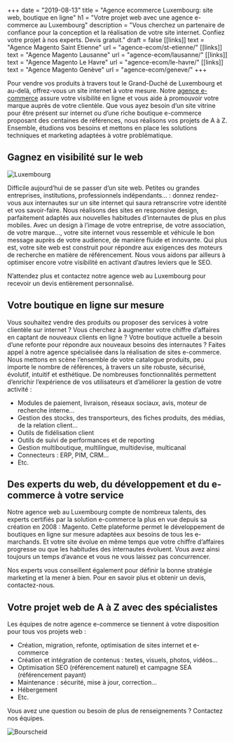 +++
date = "2019-08-13"
title = "Agence ecommerce Luxembourg: site web, boutique en ligne"
h1 = "Votre projet web avec une agence e-commerce au Luxembourg"
description = "Vous cherchez un partenaire de confiance pour la conception et la réalisation de votre site internet. Confiez votre projet à nos experts. Devis gratuit."
draft = false
[[links]]
    text = "Agence Magento Saint Etienne"
    url = "agence-ecom/st-etienne/"
[[links]]
    text = "Agence Magento Lausanne"
    url = "agence-ecom/lausanne/"
[[links]]
    text = "Agence Magento Le Havre"
    url = "agence-ecom/le-havre/"
[[links]]
    text = "Agence Magento Genève"
    url = "agence-ecom/geneve/"
+++

Pour vendre vos produits à travers tout le Grand-Duché de Luxembourg et au-delà, offrez-vous un site internet à votre mesure. Notre [agence e-commerce](/agence-ecom/) assure votre visibilité en ligne et vous aide à promouvoir votre marque auprès de votre clientèle. Que vous ayez besoin d’un site vitrine pour être présent sur internet ou d’une riche boutique e-commerce proposant des centaines de références, nous réalisons vos projets de A à Z. Ensemble, étudions vos besoins et mettons en place les solutions techniques et marketing adaptées à votre problématique.

## Gagnez en visibilité sur le web

<img class="animate zoomIn margin-auto" src="/images/ville/luxembourg.png" alt="Luxembourg" />

Difficile aujourd’hui de se passer d’un site web. Petites ou grandes entreprises, institutions, professionnels indépendants… : donnez rendez-vous aux internautes sur un site internet qui saura retranscrire votre identité et vos savoir-faire. Nous réalisons des sites en responsive design, parfaitement adaptés aux nouvelles habitudes d’internautes de plus en plus mobiles. Avec un design à l’image de votre entreprise, de votre association, de votre marque…, votre site internet vous ressemble et véhicule le bon message auprès de votre audience, de manière fluide et innovante. Qui plus est, votre site web est construit pour répondre aux exigences des moteurs de recherche en matière de référencement. Nous vous aidons par ailleurs à optimiser encore votre visibilité en activant d’autres leviers que le SEO.

N’attendez plus et contactez notre agence web au Luxembourg pour recevoir un devis entièrement personnalisé.

## Votre boutique en ligne sur mesure

Vous souhaitez vendre des produits ou proposer des services à votre clientèle sur internet ? Vous cherchez à augmenter votre chiffre d’affaires en captant de nouveaux clients en ligne ? Votre boutique actuelle a besoin d’une refonte pour répondre aux nouveaux besoins des internautes ? Faites appel à notre agence spécialisée dans la réalisation de sites e-commerce. Nous mettons en scène l’ensemble de votre catalogue produits, peu importe le nombre de références, à travers un site robuste, sécurisé, évolutif, intuitif et esthétique. De nombreuses fonctionnalités permettent d’enrichir l’expérience de vos utilisateurs et d’améliorer la gestion de votre activité :

-	Modules de paiement, livraison, réseaux sociaux, avis, moteur de recherche interne…
-	Gestion des stocks, des transporteurs, des fiches produits, des médias, de la relation client…
-	Outils de fidélisation client
-	Outils de suivi de performances et de reporting
-	Gestion multiboutique, multilingue, multidevise, multicanal
-	Connecteurs : ERP, PIM, CRM…
-	Etc.

## Des experts du web, du développement et du e-commerce à votre service

Notre agence web au Luxembourg compte de nombreux talents, des experts certifiés par la solution e-commerce la plus en vue depuis sa création en 2008 : Magento. Cette plateforme permet le développement de boutiques en ligne sur mesure adaptées aux besoins de tous les e-marchands. Et votre site évolue en même temps que votre chiffre d’affaires progresse ou que les habitudes des internautes évoluent. Vous avez ainsi toujours un temps d’avance et vous ne vous laissez pas concurrencer.

Nos experts vous conseillent également pour définir la bonne stratégie marketing et la mener à bien. Pour en savoir plus et obtenir un devis, contactez-nous.

## Votre projet web de A à Z avec des spécialistes

Les équipes de notre agence e-commerce se tiennent à votre disposition pour tous vos projets web :

-	Création, migration, refonte, optimisation de sites internet et e-commerce
-	Création et intégration de contenus : textes, visuels, photos, vidéos…
-	Optimisation SEO (référencement naturel) et campagne SEA (référencement payant)
-	Maintenance : sécurité, mise à jour, correction…
-	Hébergement
-	Etc.

Vous avez une question ou besoin de plus de renseignements ? Contactez nos équipes.

<img class="animate zoomIn margin-auto" src="/images/ville/bourscheid.jpg" alt="Bourscheid" />

